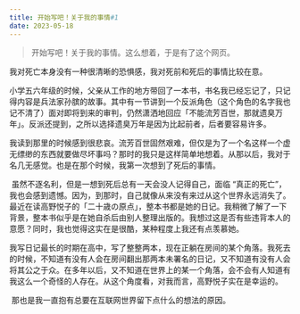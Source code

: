 ```yaml
---
title: 开始写吧！关于我的事情#1
date: 2023-05-18
---
```


> 开始写吧！关于我的事情。这么想着，于是有了这个网页。

​		我对死亡本身没有一种很清晰的恐惧感，我对死前和死后的事情比较在意。

​		小学五六年级的时候，父亲从工作的地方带回了一本书，书名我已经忘记了，只记得内容是兵法家孙膑的故事。其中有一节讲到一个反派角色（这个角色的名字我也记不清了）面对即将到来的审判，仍然潇洒地回应「不能流芳百世，那就遗臭万年」。反派还提到，之所以选择遗臭万年是因为比起前者，后者要容易许多。

​		我读到那里的时候感到很悲哀。流芳百世固然艰难，但仅是为了一个名这样一个虚无缥缈的东西就要做尽坏事吗？那时的我只是这样简单地想着。从那以后，我对于名几无感觉。也是在那个时候，我第一次想到了死后的事情。

​		虽然不逐名利，但是一想到死后总有一天会没人记得自己，面临 “真正的死亡”，我也会感到遗憾。因为，到那时，自己就像从来没有来过从这个世界永远消失了。最近在读高野悦子的「二十歳の原点」，整本书都是她的日记。我稍微了解了一下背景，整本书似乎是在她自杀后由别人整理出版的。我想过这是否有些违背本人的意愿？同时，我也觉得这实在是很酷，某种程度上我还有点羡慕她。

​		我写日记最长的时期在高中，写了整整两本，现在正躺在房间的某个角落。我死去的时候，不知道有没有人会在房间翻出那两本未署名的日记，又不知道有没有人会将其公之于众。在多年以后，又不知道在世界上的某一个角落，会不会有人知道有我这么一个奇怪的人存在。从这个角度看，对我而言，高野悦子实在是幸运的。

​		那也是我一直抱有总要在互联网世界留下点什么的想法的原因。

​		

